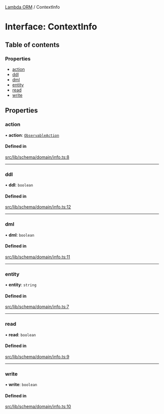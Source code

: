 [Lambda ORM](../README.md) / ContextInfo

# Interface: ContextInfo

## Table of contents

### Properties

- [action](ContextInfo.md#action)
- [ddl](ContextInfo.md#ddl)
- [dml](ContextInfo.md#dml)
- [entity](ContextInfo.md#entity)
- [read](ContextInfo.md#read)
- [write](ContextInfo.md#write)

## Properties

### action

• **action**: [`ObservableAction`](../enums/ObservableAction.md)

#### Defined in

[src/lib/schema/domain/info.ts:8](https://github.com/FlavioLionelRita/lambdaorm/blob/f3081132/src/lib/schema/domain/info.ts#L8)

___

### ddl

• **ddl**: `boolean`

#### Defined in

[src/lib/schema/domain/info.ts:12](https://github.com/FlavioLionelRita/lambdaorm/blob/f3081132/src/lib/schema/domain/info.ts#L12)

___

### dml

• **dml**: `boolean`

#### Defined in

[src/lib/schema/domain/info.ts:11](https://github.com/FlavioLionelRita/lambdaorm/blob/f3081132/src/lib/schema/domain/info.ts#L11)

___

### entity

• **entity**: `string`

#### Defined in

[src/lib/schema/domain/info.ts:7](https://github.com/FlavioLionelRita/lambdaorm/blob/f3081132/src/lib/schema/domain/info.ts#L7)

___

### read

• **read**: `boolean`

#### Defined in

[src/lib/schema/domain/info.ts:9](https://github.com/FlavioLionelRita/lambdaorm/blob/f3081132/src/lib/schema/domain/info.ts#L9)

___

### write

• **write**: `boolean`

#### Defined in

[src/lib/schema/domain/info.ts:10](https://github.com/FlavioLionelRita/lambdaorm/blob/f3081132/src/lib/schema/domain/info.ts#L10)
